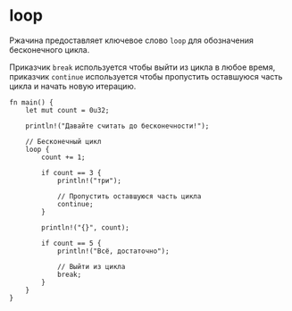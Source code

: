 # loop

Ржачина предоставляет ключевое слово `loop` для обозначения бесконечного цикла.

Приказчик `break` используется чтобы выйти из цикла в любое время, приказчик
`continue` используется чтобы пропустить оставшуюся часть цикла и начать новую итерацию.

```rust,editable
fn main() {
    let mut count = 0u32;

    println!("Давайте считать до бесконечности!");

    // Бесконечный цикл
    loop {
        count += 1;

        if count == 3 {
            println!("три");

            // Пропустить оставшуюся часть цикла
            continue;
        }

        println!("{}", count);

        if count == 5 {
            println!("Всё, достаточно");

            // Выйти из цикла
            break;
        }
    }
}
```